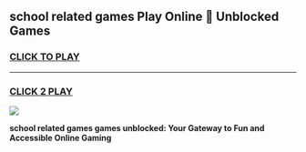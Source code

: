 
## school related games Play Online 👋 Unblocked Games
<h3>
<a href="https://news.freeplayer.one?title=school_related_games&ref=17GH">CLICK TO PLAY</a></h3>
<hr>

<h3>
<a href="https://news.freeplayer.one?title=school_related_games&ref=17GH">CLICK 2 PLAY</a>
  
</h3>

<a href="https://news.freeplayer.one?title=school_related_games&ref=17GH/"><img src="https://clearcache.store/games.png"></a>


**school related games games unblocked: Your Gateway to Fun and Accessible Online Gaming**

